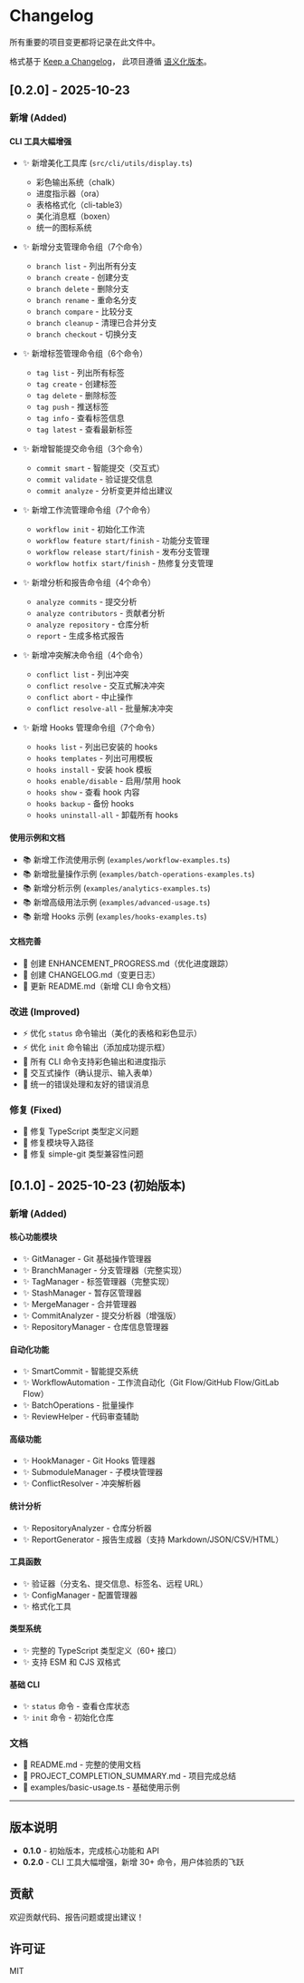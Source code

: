 # Changelog

所有重要的项目变更都将记录在此文件中。

格式基于 [Keep a Changelog](https://keepachangelog.com/zh-CN/1.0.0/)，
此项目遵循 [语义化版本](https://semver.org/lang/zh-CN/)。

## [0.2.0] - 2025-10-23

### 新增 (Added)

#### CLI 工具大幅增强
- ✨ 新增美化工具库 (`src/cli/utils/display.ts`)
  - 彩色输出系统（chalk）
  - 进度指示器（ora）
  - 表格格式化（cli-table3）
  - 美化消息框（boxen）
  - 统一的图标系统

- ✨ 新增分支管理命令组（7个命令）
  - `branch list` - 列出所有分支
  - `branch create` - 创建分支
  - `branch delete` - 删除分支
  - `branch rename` - 重命名分支
  - `branch compare` - 比较分支
  - `branch cleanup` - 清理已合并分支
  - `branch checkout` - 切换分支

- ✨ 新增标签管理命令组（6个命令）
  - `tag list` - 列出所有标签
  - `tag create` - 创建标签
  - `tag delete` - 删除标签
  - `tag push` - 推送标签
  - `tag info` - 查看标签信息
  - `tag latest` - 查看最新标签

- ✨ 新增智能提交命令组（3个命令）
  - `commit smart` - 智能提交（交互式）
  - `commit validate` - 验证提交信息
  - `commit analyze` - 分析变更并给出建议

- ✨ 新增工作流管理命令组（7个命令）
  - `workflow init` - 初始化工作流
  - `workflow feature start/finish` - 功能分支管理
  - `workflow release start/finish` - 发布分支管理
  - `workflow hotfix start/finish` - 热修复分支管理

- ✨ 新增分析和报告命令组（4个命令）
  - `analyze commits` - 提交分析
  - `analyze contributors` - 贡献者分析
  - `analyze repository` - 仓库分析
  - `report` - 生成多格式报告

- ✨ 新增冲突解决命令组（4个命令）
  - `conflict list` - 列出冲突
  - `conflict resolve` - 交互式解决冲突
  - `conflict abort` - 中止操作
  - `conflict resolve-all` - 批量解决冲突

- ✨ 新增 Hooks 管理命令组（7个命令）
  - `hooks list` - 列出已安装的 hooks
  - `hooks templates` - 列出可用模板
  - `hooks install` - 安装 hook 模板
  - `hooks enable/disable` - 启用/禁用 hook
  - `hooks show` - 查看 hook 内容
  - `hooks backup` - 备份 hooks
  - `hooks uninstall-all` - 卸载所有 hooks

#### 使用示例和文档
- 📚 新增工作流使用示例 (`examples/workflow-examples.ts`)
- 📚 新增批量操作示例 (`examples/batch-operations-examples.ts`)
- 📚 新增分析示例 (`examples/analytics-examples.ts`)
- 📚 新增高级用法示例 (`examples/advanced-usage.ts`)
- 📚 新增 Hooks 示例 (`examples/hooks-examples.ts`)

#### 文档完善
- 📖 创建 ENHANCEMENT_PROGRESS.md（优化进度跟踪）
- 📖 创建 CHANGELOG.md（变更日志）
- 📖 更新 README.md（新增 CLI 命令文档）

### 改进 (Improved)

- ⚡ 优化 `status` 命令输出（美化的表格和彩色显示）
- ⚡ 优化 `init` 命令输出（添加成功提示框）
- 🎨 所有 CLI 命令支持彩色输出和进度指示
- 🎨 交互式操作（确认提示、输入表单）
- 🎨 统一的错误处理和友好的错误消息

### 修复 (Fixed)

- 🐛 修复 TypeScript 类型定义问题
- 🐛 修复模块导入路径
- 🐛 修复 simple-git 类型兼容性问题

## [0.1.0] - 2025-10-23 (初始版本)

### 新增 (Added)

#### 核心功能模块
- ✨ GitManager - Git 基础操作管理器
- ✨ BranchManager - 分支管理器（完整实现）
- ✨ TagManager - 标签管理器（完整实现）
- ✨ StashManager - 暂存区管理器
- ✨ MergeManager - 合并管理器
- ✨ CommitAnalyzer - 提交分析器（增强版）
- ✨ RepositoryManager - 仓库信息管理器

#### 自动化功能
- ✨ SmartCommit - 智能提交系统
- ✨ WorkflowAutomation - 工作流自动化（Git Flow/GitHub Flow/GitLab Flow）
- ✨ BatchOperations - 批量操作
- ✨ ReviewHelper - 代码审查辅助

#### 高级功能
- ✨ HookManager - Git Hooks 管理器
- ✨ SubmoduleManager - 子模块管理器
- ✨ ConflictResolver - 冲突解析器

#### 统计分析
- ✨ RepositoryAnalyzer - 仓库分析器
- ✨ ReportGenerator - 报告生成器（支持 Markdown/JSON/CSV/HTML）

#### 工具函数
- ✨ 验证器（分支名、提交信息、标签名、远程 URL）
- ✨ ConfigManager - 配置管理器
- ✨ 格式化工具

#### 类型系统
- ✨ 完整的 TypeScript 类型定义（60+ 接口）
- ✨ 支持 ESM 和 CJS 双格式

#### 基础 CLI
- ✨ `status` 命令 - 查看仓库状态
- ✨ `init` 命令 - 初始化仓库

### 文档
- 📖 README.md - 完整的使用文档
- 📖 PROJECT_COMPLETION_SUMMARY.md - 项目完成总结
- 📖 examples/basic-usage.ts - 基础使用示例

---

## 版本说明

- **0.1.0** - 初始版本，完成核心功能和 API
- **0.2.0** - CLI 工具大幅增强，新增 30+ 命令，用户体验质的飞跃

## 贡献

欢迎贡献代码、报告问题或提出建议！

## 许可证

MIT


